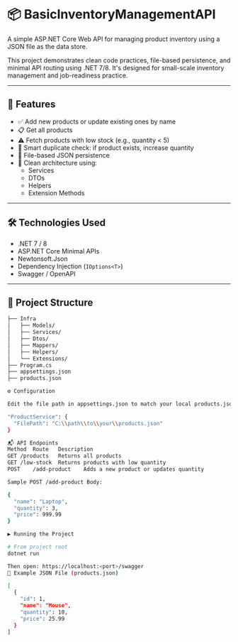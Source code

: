 # 📦 BasicInventoryManagementAPI

A simple ASP.NET Core Web API for managing product inventory using a JSON file as the data store.

This project demonstrates clean code practices, file-based persistence, and minimal API routing using .NET 7/8. It's designed for small-scale inventory management and job-readiness practice.

---

## 🚀 Features

- ✅ Add new products or update existing ones by name
- 📋 Get all products
- ⚠️ Fetch products with low stock (e.g., quantity < 5)
- 🧠 Smart duplicate check: if product exists, increase quantity
- 💾 File-based JSON persistence
- 🧩 Clean architecture using:
  - Services
  - DTOs
  - Helpers
  - Extension Methods

---

## 🛠 Technologies Used

- .NET 7 / 8
- ASP.NET Core Minimal APIs
- Newtonsoft.Json
- Dependency Injection (`IOptions<T>`)
- Swagger / OpenAPI

---

## 📁 Project Structure

```bash
├── Infra
│   ├── Models/
│   ├── Services/
│   ├── Dtos/
│   ├── Mappers/
│   ├── Helpers/
│   └── Extensions/
├── Program.cs
├── appsettings.json
├── products.json

⚙️ Configuration

Edit the file path in appsettings.json to match your local products.json file:

"ProductService": {
  "FilePath": "C:\\path\\to\\your\\products.json"
}

📬 API Endpoints
Method	Route	Description
GET	/products	Returns all products
GET	/low-stock	Returns products with low quantity
POST	/add-product	Adds a new product or updates quantity

Sample POST /add-product Body:

{
  "name": "Laptop",
  "quantity": 3,
  "price": 999.99
}

▶️ Running the Project

# From project root
dotnet run

Then open: https://localhost:<port>/swagger
📌 Example JSON File (products.json)

[
  {
    "id": 1,
    "name": "Mouse",
    "quantity": 10,
    "price": 25.99
  }
]

